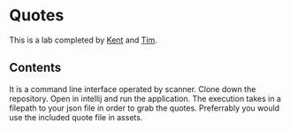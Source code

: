 # Quotes

This is a lab completed by [Kent](https://github.com/KKetter) and [Tim](https://github.com/GoldBeardSea).

## Contents

It is a command line interface operated by scanner. Clone down the repository. Open in intellij and run the application.
The execution takes in a filepath to your json file in order to grab the quotes. Preferrably you would use the included
quote file in assets. 